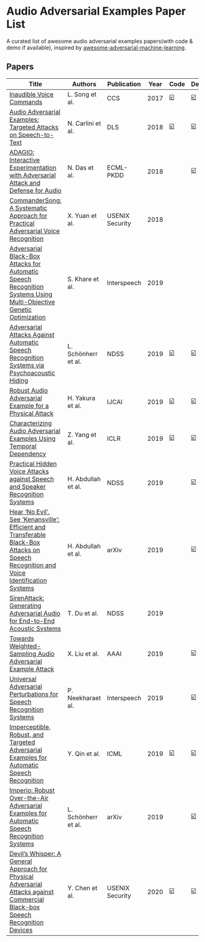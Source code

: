 
# Audio Adversarial Examples Paper List
A curated list of awesome audio adversarial examples papers(with code & demo if available), inspired by [awesome-adversarial-machine-learning](https://github.com/yenchenlin/awesome-adversarial-machine-learning).

## Papers
| Title                                                        | Authors             | Publication     | Year | Code                                                         | Demo                                                         | Presentation                                                 |
| ------------------------------------------------------------ | ------------------- | --------------- | ---- | ------------------------------------------------------------ | ------------------------------------------------------------ | ------------------------------------------------------------ |
| [Inaudible Voice Commands](http://arxiv.org/abs/1708.07238)  | L. Song et al.      | CCS             | 2017 | [☑️](https://github.com/lwsong/inaudible-voice-commands)      | [☑️](https://www.youtube.com/watch?v=wF-DuVkQNQQ)             |                                                              |
| [Audio Adversarial Examples: Targeted Attacks on Speech-to-Text](http://arxiv.org/abs/1801.01944) | N. Carlini et al.   | DLS             | 2018 | [☑️](https://github.com/carlini/audio_adversarial_examples)   | [☑️](https://nicholas.carlini.com/code/audio_adversarial_examples/) | [☑️](https://www.youtube.com/watch?v=Ho5jLKfoKSA)             |
| [ADAGIO: Interactive Experimentation with Adversarial Attack and Defense for Audio](http://arxiv.org/abs/1805.11852) | N. Das et al.       | ECML-PKDD       | 2018 |                                                              | [☑️](https://youtu.be/0W2BKMwSfVQ)                            |                                                              |
| [CommanderSong: A Systematic Approach for Practical Adversarial Voice Recognition](https://www.usenix.org/conference/usenixsecurity18/presentation/yuan-xuejing) | X. Yuan et al.      | USENIX Security | 2018 |                                                              |                                                              | [☑️](https://www.usenix.org/conference/usenixsecurity18/presentation/yuan-xuejing) |
| [Adversarial Black-Box Attacks for Automatic Speech Recognition Systems Using Multi-Objective Genetic Optimization](http://arxiv.org/abs/1811.01312) | S. Khare et al.     | Interspeech     | 2019 |                                                              |                                                              |                                                              |
| [Adversarial Attacks Against Automatic Speech Recognition Systems via Psychoacoustic Hiding](http://arxiv.org/abs/1808.05665) | L. Schönherr et al. | NDSS            | 2019 | [☑️](https://github.com/rub-ksv/adversarialattacks)           | [☑️](https://adversarial-attacks.net/)                        |                                                              |
| [Robust Audio Adversarial Example for a Physical Attack](http://arxiv.org/abs/1810.11793) | H. Yakura et al.    | IJCAI           | 2019 | [☑️](https://github.com/hiromu/robust_audio_ae)               | [☑️](https://yumetaro.info/projects/audio-ae/)                |                                                              |
| [Characterizing Audio Adversarial Examples Using Temporal Dependency](http://arxiv.org/abs/1809.10875) | Z. Yang et al.      | ICLR            | 2019 | [☑️](https://github.com/AI-secure/Characterizing-Audio-Adversarial-Examples-using-Temporal-Dependency) | [☑️](https://www.ibm.com/blogs/research/2019/05/audio-adversarial-attacks/) |                                                              |
| [Practical Hidden Voice Attacks against Speech and Speaker Recognition Systems](http://arxiv.org/abs/1904.05734) | H. Abdullah et al.  | NDSS            | 2019 |                                                              | [☑️](https://sites.google.com/view/transcript-evasion)        |                                                              |
| [Hear ‘No Evil’, See ‘Kenansville’: Efficient and Transferable Black-Box Attacks on Speech Recognition and Voice Identification Systems](http://arxiv.org/abs/1910.05262) | H. Abdullah et al.  | arXiv           | 2019 |                                                              | [☑️](https://sites.google.com/view/transcript-evasion)        |                                                              |
| [SirenAttack: Generating Adversarial Audio for End-to-End Acoustic Systems](http://arxiv.org/abs/1901.07846) | T. Du et al.        | NDSS            | 2019 |                                                              |                                                              |                                                              |
| [Towards Weighted-Sampling Audio Adversarial Example Attack](http://arxiv.org/abs/1901.10300) | X. Liu et al.       | AAAI            | 2019 |                                                              | [☑️](https://sites.google.com/view/audio-adversarial-examples) |                                                              |
| [Universal Adversarial Perturbations for Speech Recognition Systems](http://arxiv.org/abs/1905.03828) | P. Neekharaet al.   | Interspeech     | 2019 |                                                              | [☑️](https://universal-audio-perturbation.herokuapp.com/index.html) |                                                              |
| [Imperceptible, Robust, and Targeted Adversarial Examples for Automatic Speech Recognition](http://arxiv.org/abs/1903.10346) | Y. Qin et al.       | ICML            | 2019 | [☑️](https://github.com/tensorflow/cleverhans/tree/master/examples/adversarial_asr) | [☑️](http://cseweb.ucsd.edu/~yaq007/imperceptible-robust-adv.html) |                                                              |
| [Imperio: Robust Over-the-Air Adversarial Examples for Automatic Speech Recognition Systems](http://arxiv.org/abs/1908.01551) | L. Schönherr et al. | arXiv           | 2019 |                                                              | [☑️](http://ota-adversarial-examples.selfip.org/)             |                                                              |
| [Devil’s Whisper: A General Approach for Physical Adversarial Attacks against Commercial Black-box Speech Recognition Devices](https://www.usenix.org/system/files/sec20summer_chen-yuxuan_prepub.pdf) | Y. Chen et al.      | USENIX Security | 2020 | [☑️](https://github.com/RiskySignal/Devil-Whisper-Attack)     | [☑️](https://sites.google.com/view/devil-whisper)             |                                                              |
